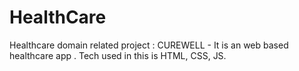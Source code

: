 # HealthCare
Healthcare domain related project  :  CUREWELL - It is an web based healthcare app . Tech used in this is HTML, CSS, JS.
